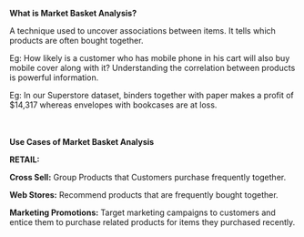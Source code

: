 **What is Market Basket Analysis?**

A technique used to uncover associations between items. It tells which products are often bought together.

Eg: How likely is a customer who has mobile phone in his cart will also buy mobile cover along with it?
Understanding the correlation between products is powerful information.

Eg: In our Superstore dataset, binders together with paper makes a profit of $14,317 whereas envelopes with bookcases are at loss.
<br>
<br>
<br>

**Use Cases of Market Basket Analysis**

**RETAIL:**

**Cross Sell:** Group Products that Customers purchase frequently together.

**Web Stores:** Recommend products that are frequently bought together.

**Marketing Promotions:** Target marketing campaigns to customers and entice them to purchase related products for items they purchased recently.
